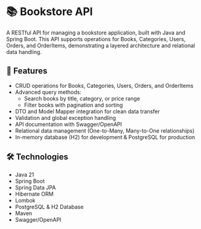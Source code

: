 # 📚 Bookstore API

A RESTful API for managing a bookstore application, built with Java and Spring Boot. This API supports operations for Books, Categories, Users, Orders, and OrderItems, demonstrating a layered architecture and relational data handling.

## 🚀 Features
- CRUD operations for Books, Categories, Users, Orders, and OrderItems
- Advanced query methods:
  - Search books by title, category, or price range
  - Filter books with pagination and sorting
- DTO and Model Mapper integration for clean data transfer
- Validation and global exception handling
- API documentation with Swagger/OpenAPI
- Relational data management (One-to-Many, Many-to-One relationships)
- In-memory database (H2) for development & PostgreSQL for production

## 🛠️ Technologies
- Java 21
- Spring Boot
- Spring Data JPA
- Hibernate ORM
- Lombok
- PostgreSQL & H2 Database
- Maven
- Swagger/OpenAPI

